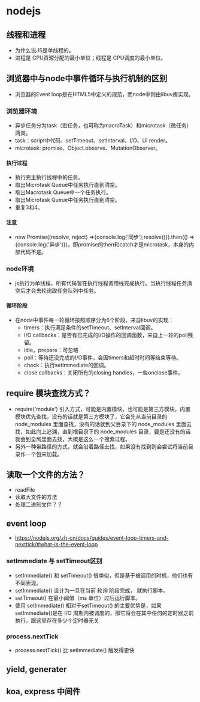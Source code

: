 # nodejs

## 线程和进程
* 为什么说JS是单线程的。
* 进程是 CPU资源分配的最小单位；线程是 CPU调度的最小单位。

## 浏览器中与node中事件循环与执行机制的区别
* 浏览器的Event loop是在HTML5中定义的规范，而node中则由libuv库实现。

### 浏览器环境
* 异步任务分为task（宏任务，也可称为macroTask）和microtask（微任务）两类。
* task：script中代码、setTimeout、setInterval、I/O、UI render。
* microtask: promise、Object.observe、MutationObserver。

#### 执行过程
* 执行完主执行线程中的任务。
* 取出Microtask Queue中任务执行直到清空。
* 取出Macrotask Queue中一个任务执行。
* 取出Microtask Queue中任务执行直到清空。
* 重复3和4。

#### 注意
* new Promise((resolve, reject) =>{console.log(‘同步’);resolve()}).then(() => {console.log('异步')})，即promise的then和catch才是microtask，本身的内部代码不是。

### node环境
* js执行为单线程，所有代码皆在执行线程调用栈完成执行。当执行线程任务清空后才会去轮询取任务队列中任务。

#### 循环阶段
* 在node中事件每一轮循环按照顺序分为6个阶段，来自libuv的实现：
  - timers：执行满足条件的setTimeout、setInterval回调。
  - I/O callbacks：是否有已完成的I/O操作的回调函数，来自上一轮的poll残留。
  - idle，prepare：可忽略
  - poll：等待还没完成的I/O事件，会因timers和超时时间等结束等待。
  - check：执行setImmediate的回调。
  - close callbacks：关闭所有的closing handles，一些onclose事件。

## require 模块查找方式？
*  require('module') 引入方式，可能是内置模块，也可能是第三方模块，内置模块优先查找，没有的话就是第三方模块了，它会先从当前目录的 node_modules 里面查找，没有的话就到父目录下的 node_modules 里面去找，如此向上追溯，直到根目录下的 node_modules 目录，要是还没有的话就会到全局里面去找，大概是这么一个搜索过程。
* 另外一种带路径的方式，就会沿着路径去找，如果没有找到则会尝试将当前目录作一个包来加载。

## 读取一个文件的方法？
* readFile
* 读取大文件的方法
* 处理二进制文件？？

## event loop
* https://nodejs.org/zh-cn/docs/guides/event-loop-timers-and-nexttick/#what-is-the-event-loop

### setImmediate 与 setTimeout区别
* setImmediate() 和 setTimeout() 很类似，但是基于被调用的时机，他们也有不同表现。
* setImmediate() 设计为一旦在当前 轮询 阶段完成， 就执行脚本。
* setTimeout() 在最小阈值（ms 单位）过后运行脚本。
* 使用 setImmediate() 相对于setTimeout() 的主要优势是，如果setImmediate()是在 I/O 周期内被调度的，那它将会在其中任何的定时器之前执行，跟这里存在多少个定时器无关

### process.nextTick
* process.nextTick() 比 setImmediate() 触发得更快

## yield, generater


## koa, express 中间件